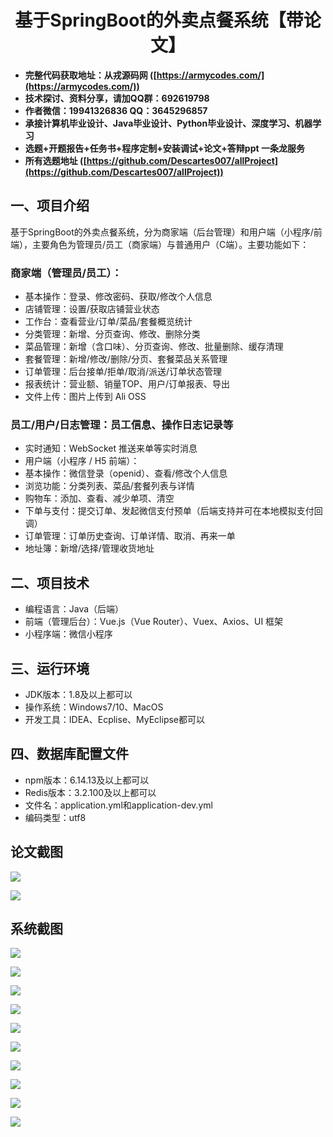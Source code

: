 <h1 align="center">基于SpringBoot的外卖点餐系统【带论文】</h1></p>

- <b>完整代码获取地址：从戎源码网 ([https://armycodes.com/](https://armycodes.com/))</b>
- <b>技术探讨、资料分享，请加QQ群：692619798</b>
- <b>作者微信：19941326836  QQ：3645296857</b>
- <b>承接计算机毕业设计、Java毕业设计、Python毕业设计、深度学习、机器学习</b>
- <b>选题+开题报告+任务书+程序定制+安装调试+论文+答辩ppt 一条龙服务</b>
- <b>所有选题地址 ([https://github.com/Descartes007/allProject](https://github.com/Descartes007/allProject)) </b>

## 一、项目介绍

基于SpringBoot的外卖点餐系统，分为商家端（后台管理）和用户端（小程序/前端），主要角色为管理员/员工（商家端）与普通用户（C端）。主要功能如下：
### 商家端（管理员/员工）：
- 基本操作：登录、修改密码、获取/修改个人信息
- 店铺管理：设置/获取店铺营业状态
- 工作台：查看营业/订单/菜品/套餐概览统计
- 分类管理：新增、分页查询、修改、删除分类
- 菜品管理：新增（含口味）、分页查询、修改、批量删除、缓存清理
- 套餐管理：新增/修改/删除/分页、套餐菜品关系管理
- 订单管理：后台接单/拒单/取消/派送/订单状态管理
- 报表统计：营业额、销量TOP、用户/订单报表、导出
- 文件上传：图片上传到 Ali OSS
### 员工/用户/日志管理：员工信息、操作日志记录等
- 实时通知：WebSocket 推送来单等实时消息
- 用户端（小程序 / H5 前端）：
- 基本操作：微信登录（openid）、查看/修改个人信息
- 浏览功能：分类列表、菜品/套餐列表与详情
- 购物车：添加、查看、减少单项、清空
- 下单与支付：提交订单、发起微信支付预单（后端支持并可在本地模拟支付回调）
- 订单管理：订单历史查询、订单详情、取消、再来一单
- 地址簿：新增/选择/管理收货地址

## 二、项目技术

- 编程语言：Java（后端）
- 前端（管理后台）：Vue.js（Vue Router）、Vuex、Axios、UI 框架
- 小程序端：微信小程序


## 三、运行环境

- JDK版本：1.8及以上都可以
- 操作系统：Windows7/10、MacOS
- 开发工具：IDEA、Ecplise、MyEclipse都可以

## 四、数据库配置文件

- npm版本：6.14.13及以上都可以
- Redis版本：3.2.100及以上都可以
- 文件名：application.yml和application-dev.yml
- 编码类型：utf8

## 论文截图

![](screenshot/1.png)

![](screenshot/2.png)

## 系统截图

![](screenshot/3.png)

![](screenshot/4.png)

![](screenshot/5.png)

![](screenshot/6.png)

![](screenshot/7.png)

![](screenshot/8.png)

![](screenshot/9.png)

![](screenshot/10.png)

![](screenshot/11.png)

![](screenshot/12.png)
